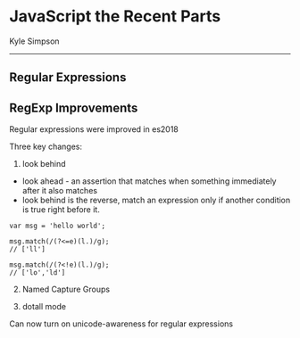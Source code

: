 # JavaScript the Recent Parts
Kyle Simpson
___

## Regular Expressions

## RegExp Improvements

Regular expressions were improved in es2018

Three key changes:
1. look behind
* look ahead - an assertion that matches when something immediately after it also matches
* look behind is the reverse, match an expression only if another condition is true right before it.

```
var msg = 'hello world';

msg.match(/(?<=e)(l.)/g);
// ['ll']

msg.match(/(?<!e)(l.)/g);
// ['lo','ld']

```

2. Named Capture Groups

3. dotall mode

Can now turn on unicode-awareness for regular expressions

